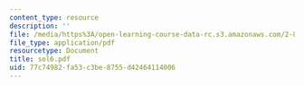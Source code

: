 ```yaml
---
content_type: resource
description: ''
file: /media/https%3A/open-learning-course-data-rc.s3.amazonaws.com/2-830j-control-of-manufacturing-processes-sma-6303-spring-2008/77c74982fa53c3be8755d42464114006_sol6.pdf
file_type: application/pdf
resourcetype: Document
title: sol6.pdf
uid: 77c74982-fa53-c3be-8755-d42464114006
---
```

